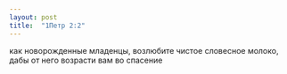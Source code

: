 ```yaml
---
layout: post
title:  "1Петр 2:2"
---
```


как новорожденные младенцы, возлюбите чистое словесное молоко, дабы от него возрасти вам во спасение